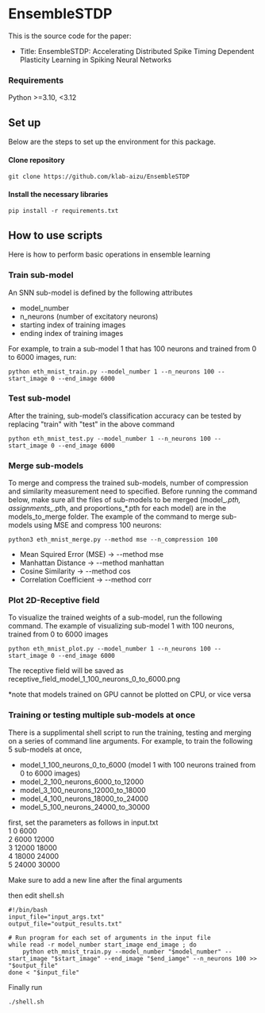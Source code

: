 # EnsembleSTDP
This is the source code for the paper:
- Title: EnsembleSTDP: Accelerating Distributed Spike Timing Dependent Plasticity Learning in Spiking Neural Networks


### Requirements
Python >=3.10, <3.12


## Set up
Below are the steps to set up the environment for this package.

#### Clone repository
```
git clone https://github.com/klab-aizu/EnsembleSTDP
```

#### Install the necessary libraries
```
pip install -r requirements.txt
```

## How to use scripts
Here is how to perform basic operations in ensemble learning
### Train sub-model
An SNN sub-model is defined by the following attributes

* model_number
* n_neurons (number of excitatory neurons)
* starting index of training images
* ending index of training images

For example, to train a sub-model 1 that has 100 neurons and trained from 0 to 6000 images, run:
```
python eth_mnist_train.py --model_number 1 --n_neurons 100 --start_image 0 --end_image 6000
```

### Test sub-model
After the training, sub-model’s classification accuracy can be tested by replacing "train" with "test" in the above command
```
python eth_mnist_test.py --model_number 1 --n_neurons 100 --start_image 0 --end_image 6000
```

### Merge sub-models
To merge and compress the trained sub-models, number of compression and similarity measurement need to specified. Before running the command below, make sure all the files of sub-models to be merged (model_*.pth, assignments_*.pth, and proportions_*.pth for each model) are in the models_to_merge folder. The example of the command to merge sub-models using MSE and compress 100 neurons:
```
python3 eth_mnist_merge.py --method mse --n_compression 100
```
* Mean Squired Error (MSE) -> --method mse
* Manhattan Distance -> --method manhattan
* Cosine Similarity -> --method cos
* Correlation Coefficient -> --method corr

### Plot 2D-Receptive field
To visualize the trained weights of a sub-model, run the following command.
The example of visualizing sub-model 1 with 100 neurons, trained from 0 to 6000 images
```
python eth_mnist_plot.py --model_number 1 --n_neurons 100 --start_image 0 --end_image 6000
```
The receptive field will be saved as receptive_field_model_1_100_neurons_0_to_6000.png

\*note that models trained on GPU cannot be plotted on CPU, or vice versa


### Training or testing multiple sub-models at once
There is a supplimental shell script to run the training, testing and merging on a series of command line arguments. For example, to train the following 5 sub-models at once,
* model_1_100_neurons_0_to_6000 (model 1 with 100 neurons trained from 0 to 6000 images)
* model_2_100_neurons_6000_to_12000
* model_3_100_neurons_12000_to_18000
* model_4_100_neurons_18000_to_24000
* model_5_100_neurons_24000_to_30000

first, set the parameters as follows in input.txt<br>
1 0 6000<br>
2 6000 12000<br>
3 12000 18000<br>
4 18000 24000<br>
5 24000 30000<br>

Make sure to add a new line after the final arguments

then edit shell.sh
```
#!/bin/bash
input_file="input_args.txt"
output_file="output_results.txt"

# Run program for each set of arguments in the input file
while read -r model_number start_image end_image ; do
    python eth_mnist_train.py --model_number "$model_number" --start_image "$start_image" --end_image "$end_iamge" --n_neurons 100 >> "$output_file"
done < "$input_file"
```
Finally run
```
./shell.sh
```




